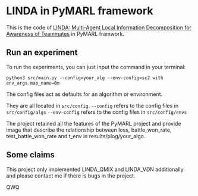 # LINDA in PyMARL framework

This is the code of [LINDA: Multi-Agent Local Information
Decomposition for Awareness of Teammates](https://arxiv.org/pdf/2109.12508) in PyMARL framwork.

## Run an experiment 

To run the experiments, you can just input the command in your terminal:

```shell
python3 src/main.py --config=your_alg --env-config=sc2 with env_args.map_name=8m
```

The config files act as defaults for an algorithm or environment. 

They are all located in `src/config`.
`--config` refers to the config files in `src/config/algs`
`--env-config` refers to the config files in `src/config/envs`

The project retained all the features of the PyMARL project and provide image that describe the relationship between loss, battle_won_rate, test_battle_won_rate and t_env in results/plog/your_algo.

## Some claims

This project only implemented LINDA_QMIX and LINDA_VDN additionally and please contact me if there is bugs in the project.

QWQ
